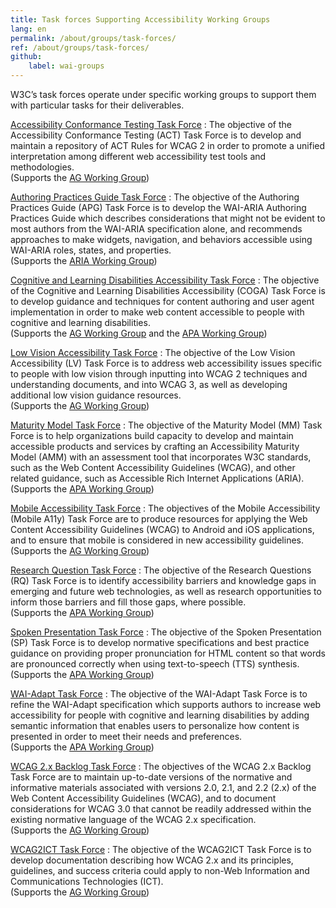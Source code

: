 ```yaml
---
title: Task forces Supporting Accessibility Working Groups
lang: en
permalink: /about/groups/task-forces/
ref: /about/groups/task-forces/
github:
    label: wai-groups
---
```


W3C’s task forces operate under specific working groups to support them with particular tasks for their deliverables.

[Accessibility Conformance Testing Task Force](/about/groups/task-forces/conformance-testing/)
: The objective of the Accessibility Conformance Testing (ACT) Task Force is to develop and maintain a repository of ACT Rules for WCAG 2 in order to promote a unified interpretation among different web accessibility test tools and methodologies.<br />(Supports the [AG Working Group](/about/groups/agwg/))

[Authoring Practices Guide Task Force](/about/groups/task-forces/practices/)
: The objective of the Authoring Practices Guide (APG) Task Force is to develop the WAI-ARIA Authoring Practices Guide which describes considerations that might not be evident to most authors from the WAI-ARIA specification alone, and recommends approaches to make widgets, navigation, and behaviors accessible using WAI-ARIA roles, states, and properties.<br />(Supports the [ARIA Working Group](/about/groups/ariawg/))

[Cognitive and Learning Disabilities Accessibility Task Force](/about/groups/task-forces/coga/)
: The objective of the Cognitive and Learning Disabilities Accessibility (COGA) Task Force is to develop guidance and techniques for content authoring and user agent implementation in order to make web content accessible to people with cognitive and learning disabilities.<br />(Supports the [AG Working Group](/about/groups/agwg/) and the [APA Working Group](/about/groups/apawg/))

[Low Vision Accessibility Task Force](/about/groups/task-forces/low-vision-a11y-tf/)
: The objective of the Low Vision Accessibility (LV) Task Force is to address web accessibility issues specific to people with low vision through inputting into WCAG 2 techniques and understanding documents, and into WCAG 3, as well as developing additional low vision guidance resources.<br />(Supports the [AG Working Group](/about/groups/agwg/))

[Maturity Model Task Force](/about/groups/task-forces/maturity-model/)
: The objective of the Maturity Model (MM) Task Force is to help organizations build capacity to develop and maintain accessible products and services by crafting an Accessibility Maturity Model (AMM) with an assessment tool that incorporates W3C standards, such as the Web Content Accessibility Guidelines (WCAG), and other related guidance, such as Accessible Rich Internet Applications (ARIA).<br />(Supports the [APA Working Group](/about/groups/apawg/))

[Mobile Accessibility Task Force](/about/groups/task-forces/matf/)
: The objectives of the Mobile Accessibility (Mobile A11y) Task Force are to produce resources for applying the Web Content Accessibility Guidelines (WCAG) to Android and iOS applications, and to ensure that mobile is considered in new accessibility guidelines.<br />(Supports the [AG Working Group](/about/groups/agwg/))

[Research Question Task Force](/about/groups/task-forces/research-questions/)
: The objective of the Research Questions (RQ) Task Force is to identify accessibility barriers and knowledge gaps in emerging and future web technologies, as well as research opportunities to inform those barriers and fill those gaps, where possible.<br />(Supports the [APA Working Group](/about/groups/apawg/))

[Spoken Presentation Task Force](/about/groups/task-forces/pronunciation/)
: The objective of the Spoken Presentation (SP) Task Force is to develop normative specifications and best practice guidance on providing proper pronunciation for HTML content so that words are pronounced correctly when using text-to-speech (TTS) synthesis.<br />(Supports the [APA Working Group](/about/groups/apawg/))

[WAI-Adapt Task Force](/about/groups/task-forces/adapt/)
: The objective of the WAI-Adapt Task Force is to refine the WAI-Adapt specification which supports authors to increase web accessibility for people with cognitive and learning disabilities by adding semantic information that enables users to personalize how content is presented in order to meet their needs and preferences.<br />(Supports the [APA Working Group](/about/groups/apawg/))

[WCAG 2.x Backlog Task Force](/about/groups/task-forces/wcag2x-backlog/)
: The objectives of the WCAG 2.x Backlog Task Force are to maintain up-to-date versions of the normative and informative materials associated with versions 2.0, 2.1, and 2.2 (2.x) of the Web Content Accessibility Guidelines (WCAG), and to document considerations for WCAG 3.0 that cannot be readily addressed within the existing normative language of the WCAG 2.x specification.<br />(Supports the [AG Working Group](/about/groups/agwg/))

[WCAG2ICT Task Force](/about/groups/task-forces/wcag2ict/)
: The objective of the WCAG2ICT Task Force is to develop documentation describing how WCAG 2.x and its principles, guidelines, and success criteria could apply to non-Web Information and Communications Technologies (ICT).<br />(Supports the [AG Working Group](/about/groups/agwg/))